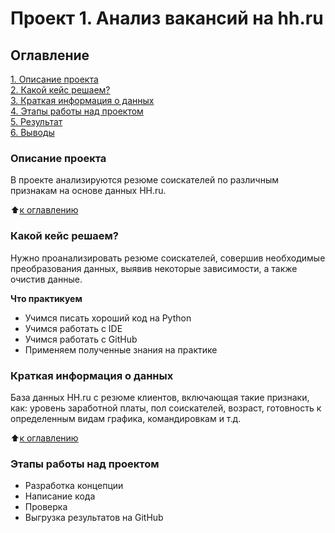 # Проект 1. Анализ вакансий на hh.ru

## Оглавление  
[1. Описание проекта](.README.md#Описание-проекта)  
[2. Какой кейс решаем?](.README.md#Какой-кейс-решаем)  
[3. Краткая информация о данных](.README.md#Краткая-информация-о-данных)  
[4. Этапы работы над проектом](.README.md#Этапы-работы-над-проектом)  
[5. Результат](.README.md#Результат)    
[6. Выводы](.README.md#Выводы) 

### Описание проекта    
В проекте анализируются резюме соискателей по различным признакам на основе данных HH.ru.

:arrow_up:[к оглавлению](_)


### Какой кейс решаем?    
Нужно проанализировать резюме соискателей, совершив необходимые преобразования данных, выявив некоторые зависимости, а также очистив данные.

**Что практикуем**     
- Учимся писать хороший код на Python
- Учимся работать с IDE
- Учимся работать с GitHub
- Применяем полученные знания на практике


### Краткая информация о данных
База данных HH.ru с резюме клиентов, включающая такие признаки, как: уровень заработной платы, пол соискателей, возраст, готовность к определенным видам графика, командировкам и т.д.
  
:arrow_up:[к оглавлению](.README.md#Оглавление)


### Этапы работы над проектом  
- Разработка концепции
- Написание кода
- Проверка
- Выгрузка результатов на GitHub
